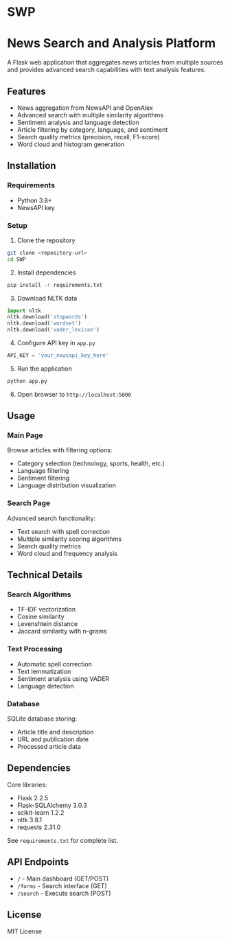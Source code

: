# SWP
# News Search and Analysis Platform

A Flask web application that aggregates news articles from multiple sources and provides advanced search capabilities with text analysis features.

## Features

- News aggregation from NewsAPI and OpenAlex
- Advanced search with multiple similarity algorithms
- Sentiment analysis and language detection
- Article filtering by category, language, and sentiment
- Search quality metrics (precision, recall, F1-score)
- Word cloud and histogram generation

## Installation

### Requirements
- Python 3.8+
- NewsAPI key

### Setup

1. Clone the repository
```bash
git clone <repository-url>
cd SWP
```

2. Install dependencies
```bash
pip install -r requirements.txt
```

3. Download NLTK data
```python
import nltk
nltk.download('stopwords')
nltk.download('wordnet')
nltk.download('vader_lexicon')
```

4. Configure API key in `app.py`
```python
API_KEY = 'your_newsapi_key_here'
```

5. Run the application
```bash
python app.py
```

6. Open browser to `http://localhost:5000`

## Usage

### Main Page
Browse articles with filtering options:
- Category selection (technology, sports, health, etc.)
- Language filtering
- Sentiment filtering
- Language distribution visualization

### Search Page
Advanced search functionality:
- Text search with spell correction
- Multiple similarity scoring algorithms
- Search quality metrics
- Word cloud and frequency analysis

## Technical Details

### Search Algorithms
- TF-IDF vectorization
- Cosine similarity
- Levenshtein distance
- Jaccard similarity with n-grams

### Text Processing
- Automatic spell correction
- Text lemmatization
- Sentiment analysis using VADER
- Language detection

### Database
SQLite database storing:
- Article title and description
- URL and publication date
- Processed article data

## Dependencies

Core libraries:
- Flask 2.2.5
- Flask-SQLAlchemy 3.0.3
- scikit-learn 1.2.2
- nltk 3.8.1
- requests 2.31.0

See `requirements.txt` for complete list.

## API Endpoints

- `/` - Main dashboard (GET/POST)
- `/forms` - Search interface (GET)
- `/search` - Execute search (POST)

## License

MIT License
